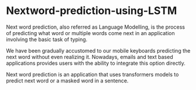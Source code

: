 # Nextword-prediction-using-LSTM
Next word prediction, also referred as Language Modelling, is the process of predicting what word or multiple words come next in an application involving the basic task of typing.

We have been gradually accustomed to our mobile keyboards predicting the next word without even realizing it. Nowadays, emails and text based applications provides users with the ability to integrate this option directly.

Next word prediction is an application that uses transformers models to predict next word or a masked word in a sentence. 
